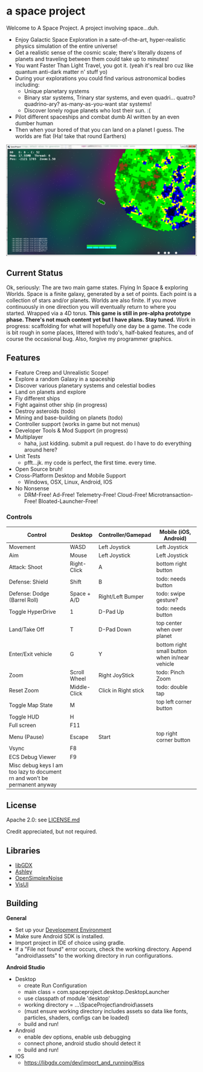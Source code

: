 # a space project
Welcome to A Space Project. A project involving space...duh.
* Enjoy Galactic Space Exploration in a sate-of-the-art, hyper-realistic physics simulation of the entire universe!
* Get a realistic sense of the cosmic scale; there's literally dozens of planets and traveling between them could take up to minutes!
* You want Faster Than Light Travel, you got it. (yeah it's real bro cuz like quantum anti-dark matter n' stuff yo)
* During your explorations you could find various astronomical bodies including:
    * Unique planetary systems
    * Binary star systems, Trinary star systems, and even quadri... quatro? quadrino-ary? as-many-as-you-want star systems!
    * Discover lonely rogue planets who lost their sun. :(
* Pilot different spaceships and combat dumb AI written by an even dumber human
* Then when your bored of that you can land on a planet I guess. The worlds are flat (Ha! take that round Earthers)


![screenshot](/Capture.PNG?raw=true)


## Current Status
Ok, seriously: The are two main game states. Flying In Space & exploring Worlds.
Space is a finite galaxy, generated by a set of points. Each point is a collection of stars and/or planets.
Worlds are also finite. If you move continuously in one direction you will eventually return to where you started. Wrapped via a 4D torus.
**This game is still in pre-alpha prototype phase. There's not much content yet but I have plans. Stay tuned.**
Work in progress: scaffolding for what will hopefully one day be a game. The code is bit rough in some places, littered with todo's, half-baked features, and of course the occasional bug. Also, forgive my programmer graphics.


## Features
* Feature Creep and Unrealistic Scope!
* Explore a random Galaxy in a spaceship
* Discover various planetary systems and celestial bodies
* Land on planets and explore
* Fly different ships
* Fight against other ship (in progress)
* Destroy asteroids (todo)
* Mining and base-building on planets (todo)
* Controller support (works in game but not menus)
* Developer Tools & Mod Support (in progress)
* Multiplayer
  * haha, just kidding. submit a pull request. do I have to do everything around here?
* Unit Tests
  * pfft...jk. my code is perfect, the first time. every time.
* Open Source bruh!
* Cross-Platform Desktop and Mobile Support
  * Windows, OSX, Linux, Android, IOS
* No Nonsense
   * DRM-Free! Ad-Free! Telemetry-Free! Cloud-Free! Microtransaction-Free! Bloated-Launcher-Free!


### Controls
| Control                        | Desktop       | Controller/Gamepad   | Mobile (iOS, Android)                   |
|------------------------------- | ------------  | ------------------   | ----------------------------------------|
| Movement                       | WASD          | Left Joystick        | Left Joystick                           |
| Aim                            | Mouse         | Left Joystick        | Left Joystick                           |
| Attack: Shoot                  | Right-Click   | A                    | bottom right button                     |
| Defense: Shield                | Shift         | B                    | todo: needs button                      |
| Defense: Dodge (Barrel Roll)   | Space + A/D   | Right/Left Bumper    | todo: swipe gesture?                    |
| Toggle HyperDrive              | 1             | D-Pad Up             | todo: needs button                      |
| Land/Take Off                  | T             | D-Pad Down           | top center when over planet             |
| Enter/Exit vehicle             | G             | Y                    | bottom right small button when in/near vehicle |
| Zoom                           | Scroll Wheel  | Right JoyStick       | todo: Pinch Zoom                        |
| Reset Zoom                     | Middle-Click  | Click in Right stick | todo: double tap                        |
| Toggle Map State               | M             |                      | top left corner button                  |
| Toggle HUD                     | H             |                      |                                         |
| Full screen                    | F11           |                      |                                         |
| Menu (Pause)                   | Escape        | Start                | top right corner button                 |
| Vsync                          | F8            |                      |                                         |
| ECS Debug Viewer               | F9            |                      |                                         |
| Misc debug keys I am too lazy to document rn and won't be permanent anyway |                                    |


## License
   Apache 2.0: see [LICENSE.md](https://github.com/0XDE57/SpaceProject/blob/master/LICENSE.md)
   
   Credit appreciated, but not required.

## Libraries
- [libGDX](https://github.com/libgdx/libgdx)
- [Ashley](https://github.com/libgdx/ashley/wiki)
- [OpenSimplexNoise](https://gist.github.com/KdotJPG/b1270127455a94ac5d19)
- [VisUI](https://github.com/kotcrab/vis-ui)


## Building
**General**
* Set up your [Development Environment](https://libgdx.badlogicgames.com/documentation/gettingstarted/Setting%20Up.html)
* Make sure Android SDK is installed.
* Import project in IDE of choice using gradle.
* If a "File not found" error occurs, check the working directory. Append "android\assets" to the working directory in run configurations.


**Android Studio**
* Desktop
  * create Run Configuration
  * main class = com.spaceproject.desktop.DesktopLauncher
  * use classpath of module 'desktop'
  * working directory = ...\SpaceProject\android\assets
  * (must ensure working directory includes assets so data like fonts, particles, shaders, configs can be loaded)
  * build and run!
* Android
  * enable dev options, enable usb debugging
  * connect phone, android studio should detect it
  * build and run!
* IOS
  * https://libgdx.com/dev/import_and_running/#ios

